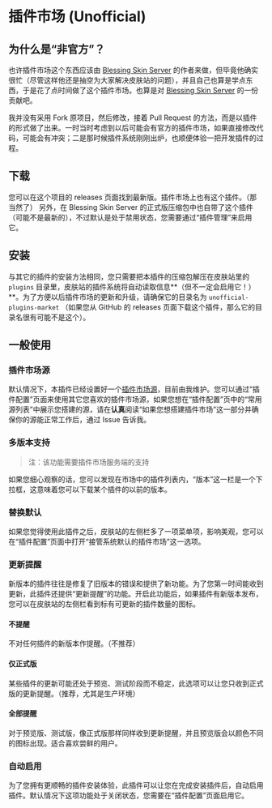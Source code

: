 # 插件市场 (Unofficial)

## 为什么是“非官方”？
也许插件市场这个东西应该由 [Blessing Skin Server](https://github.com/printempw/blessing-skin-server) 的作者来做，但毕竟他确实很忙（尽管这样他还是抽空为大家解决皮肤站的问题），并且自己也算是学点东西，于是花了点时间做了这个插件市场。也算是对  [Blessing Skin Server](https://github.com/printempw/blessing-skin-server) 的一份贡献吧。

我并没有采用 Fork 原项目，然后修改，接着 Pull Request 的方法，而是以插件的形式做了出来。一时当时考虑到以后可能会有官方的插件市场，如果直接修改代码，可能会有冲突；二是那时候插件系统刚刚出炉，也顺便体验一把开发插件的过程。

## 下载
您可以在这个项目的 releases 页面找到最新版。插件市场上也有这个插件。（那当然了）
另外，在 Blessing Skin Server 的正式版压缩包中也自带了这个插件（可能不是最新的），不过默认是处于禁用状态，您需要通过“插件管理”来启用它。

## 安装
与其它的插件的安装方法相同，您只需要把本插件的压缩包解压在皮肤站里的 `plugins` 目录里，皮肤站的插件系统将自动读取信息**（但不一定会启用它！）**。为了方便以后插件市场的更新和升级，请确保它的目录名为 `unofficial-plugins-market` （如果您从 GitHub 的 releases 页面下载这个插件，那么它的目录名很有可能不是这个）。

## 一般使用
### 插件市场源
默认情况下，本插件已经设置好一个[插件市场源](https://plugin.sealfu.cf/)，目前由我维护。您可以通过“插件配置”页面来使用其它您喜欢的插件市场源，如果您想在“插件配置”页中的“常用源列表”中展示您搭建的源，请在**认真**阅读“如果您想搭建插件市场”这一部分并确保你的源能正常工作后，通过 Issue 告诉我。

### 多版本支持
> 注：该功能需要插件市场服务端的支持

如果您细心观察的话，您可以发现在市场中的插件列表内，“版本”这一栏是一个下拉框，这意味着您可以下载某个插件的以前的版本。

### 替换默认
如果您觉得使用此插件之后，皮肤站的左侧栏多了一项菜单项，影响美观，您可以在“插件配置”页面中打开“接管系统默认的插件市场”这一选项。

### 更新提醒
新版本的插件往往是修复了旧版本的错误和提供了新功能。为了您第一时间能收到更新，此插件还提供“更新提醒”的功能。开启此功能后，如果插件有新版本发布，您可以在皮肤站的左侧栏看到标有可更新的插件数量的图标。
#### 不提醒
不对任何插件的新版本作提醒。（不推荐）
#### 仅正式版
某些插件的更新可能还处于预览、测试阶段而不稳定，此选项可以让您只收到正式版的更新提醒。（推荐，尤其是生产环境）
#### 全部提醒
对于预览版、测试版，像正式版那样同样收到更新提醒，并且预览版会以颜色不同的图标出现。适合喜欢尝鲜的用户。

### 自动启用
为了您拥有更顺畅的插件安装体验，此插件可以让您在完成安装插件后，自动启用插件。默认情况下这项功能处于关闭状态，您需要在“插件配置”页面启用它。